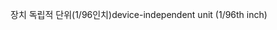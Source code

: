 <span data-ttu-id="8b376-101">장치 독립적 단위(1/96인치)</span><span class="sxs-lookup"><span data-stu-id="8b376-101">device-independent unit (1/96th inch)</span></span>